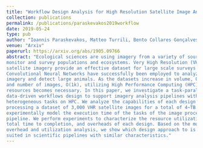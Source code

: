 ```yaml
---
title: "Workflow Design Analysis for High Resolution Satellite Image Analysis"
collection: publications
permalink: /publications/paraskevakos2019workflow
date: 2019-05-24
type: pub
author: "Ioannis Paraskevakos, Matteo Turrili, Bento Collares Gonçalves, Heather J. Lynch and Shantenu Jha"
venue: "Arxiv"
paperurl: https://arxiv.org/abs/1905.09766
abstract: "Ecological sciences are using imagery from a variety of sources to 
monitor and survey populations and ecosystems. Very High Resolution (VHR) 
satellite imagery provide an effective dataset for large scale surveys. 
Convolutional Neural Networks have successfully been employed to analyze such 
imagery and detect large animals. As the datasets increase in volume, O(TB), 
and number of images, O(1k), utilizing High Performance Computing (HPC) 
resources becomes necessary. In this paper, we investigate a task-parallel 
data-driven workflows design to support imagery analysis pipelines with 
heterogeneous tasks on HPC. We analyze the capabilities of each design when 
processing a dataset of 3,000 VHR satellite images for a total of 4~TB. We 
experimentally model the execution time of the tasks of the image processing 
pipeline. We perform experiments to characterize the resource utilization, 
total time to completion, and overheads of each design. Based on the model, 
overhead and utilization analysis, we show which design approach to is best 
suited in scientific pipelines with similar characteristics."
---
```

